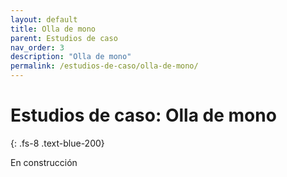 ```yaml
---
layout: default
title: Olla de mono
parent: Estudios de caso
nav_order: 3
description: "Olla de mono"
permalink: /estudios-de-caso/olla-de-mono/
---
```



# Estudios de caso: Olla de mono
{: .fs-8 .text-blue-200}

En construcción
